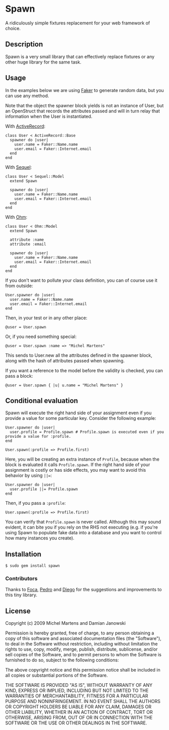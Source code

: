 Spawn
=======

A ridiculously simple fixtures replacement for your web framework of
choice.

Description
-----------

Spawn is a very small library that can effectively replace fixtures or
any other huge library for the same task.

Usage
-----

In the examples below we are using [Faker](http://faker.rubyforge.org/)
to generate random data, but you can use any method.

Note that the object the spawner block yields is not an instance of
User, but an OpenStruct that records the attributes passed and will in
turn relay that information when the User is instantiated.


With [ActiveRecord](http://api.rubyonrails.org/classes/ActiveRecord/Base.html):

    class User < ActiveRecord::Base
      spawner do |user|
        user.name = Faker::Name.name
        user.email = Faker::Internet.email
      end
    end

With [Sequel](http://sequel.rubyforge.org/):

    class User < Sequel::Model
      extend Spawn

      spawner do |user|
        user.name = Faker::Name.name
        user.email = Faker::Internet.email
      end
    end

With [Ohm](http://ohm.keyvalue.org):

    class User < Ohm::Model
      extend Spawn

      attribute :name
      attribute :email

      spawner do |user|
        user.name = Faker::Name.name
        user.email = Faker::Internet.email
      end
    end

If you don't want to pollute your class definition, you
can of course use it from outside:

    User.spawner do |user|
      user.name = Faker::Name.name
      user.email = Faker::Internet.email
    end

Then, in your test or in any other place:

    @user = User.spawn

Or, if you need something special:

    @user = User.spawn :name => "Michel Martens"

This sends to User.new all the attributes defined in the spawner block, along with
the hash of attributes passed when spawning.

If you want a reference to the model before the validity is checked, you can pass
a block:

    @user = User.spawn { |u| u.name = "Michel Martens" }


Conditional evaluation
----------------------

Spawn will execute the right hand side of your assignment even if you
provide a value for some particular key. Consider the following example:

    User.spawner do |user|
      user.profile = Profile.spawn # Profile.spawn is executed even if you provide a value for :profile.
    end

    User.spawn(:profile => Profile.first)

Here, you will be creating an extra instance of `Profile`, because when
the block is evaluated it calls `Profile.spawn`. If the right hand side
of your assignment is costly or has side effects, you may want to avoid
this behavior by using `||=`:

    User.spawner do |user|
      user.profile ||= Profile.spawn
    end

Then, if you pass a `:profile`:

    User.spawn(:profile => Profile.first)

You can verify that `Profile.spawn` is never called. Although this
may sound evident, it can bite you if you rely on the RHS not executing
(e.g. if you're using Spawn to populate fake data into a database and
you want to control how many instances you create).

Installation
------------

    $ sudo gem install spawn

### Contributors

Thanks to [Foca](http://github.com/foca),
[Pedro](http://github.com/peterpunk) and
[Diego](http://github.com/oboxodo) for the suggestions and improvements
to this tiny library.

License
-------

Copyright (c) 2009 Michel Martens and Damian Janowski

Permission is hereby granted, free of charge, to any person
obtaining a copy of this software and associated documentation
files (the "Software"), to deal in the Software without
restriction, including without limitation the rights to use,
copy, modify, merge, publish, distribute, sublicense, and/or sell
copies of the Software, and to permit persons to whom the
Software is furnished to do so, subject to the following
conditions:

The above copyright notice and this permission notice shall be
included in all copies or substantial portions of the Software.

THE SOFTWARE IS PROVIDED "AS IS", WITHOUT WARRANTY OF ANY KIND,
EXPRESS OR IMPLIED, INCLUDING BUT NOT LIMITED TO THE WARRANTIES
OF MERCHANTABILITY, FITNESS FOR A PARTICULAR PURPOSE AND
NONINFRINGEMENT. IN NO EVENT SHALL THE AUTHORS OR COPYRIGHT
HOLDERS BE LIABLE FOR ANY CLAIM, DAMAGES OR OTHER LIABILITY,
WHETHER IN AN ACTION OF CONTRACT, TORT OR OTHERWISE, ARISING
FROM, OUT OF OR IN CONNECTION WITH THE SOFTWARE OR THE USE OR
OTHER DEALINGS IN THE SOFTWARE.
